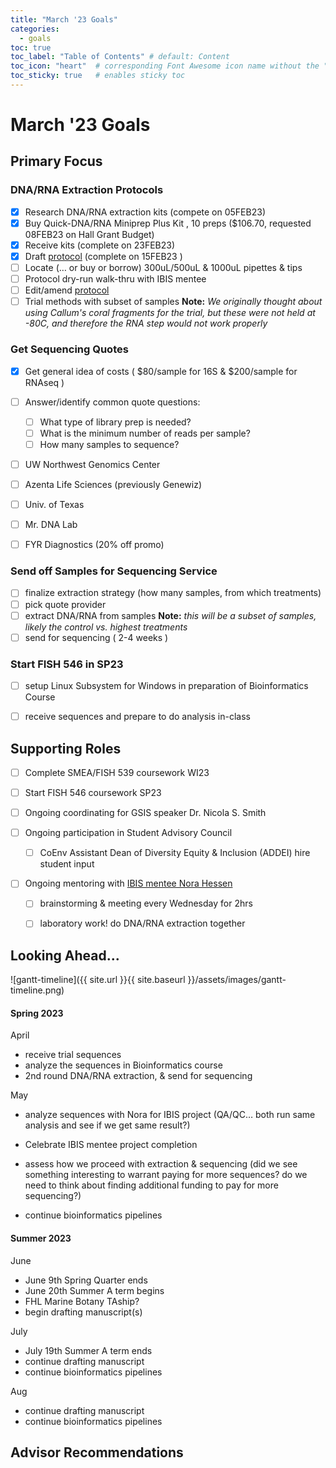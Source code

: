 ```yaml
---
title: "March '23 Goals"
categories:
  - goals 
toc: true
toc_label: "Table of Contents" # default: Content
toc_icon: "heart"  # corresponding Font Awesome icon name without the "fa" prefix
toc_sticky: true   # enables sticky toc
---
```


# March '23 Goals

## Primary Focus


### DNA/RNA Extraction Protocols

- [x]  Research DNA/RNA extraction kits (compete on 05FEB23)
- [x] Buy Quick-DNA/RNA Miniprep Plus Kit , 10 preps ($106.70, requested 08FEB23 on Hall Grant Budget)
- [x] Receive kits (complete on 23FEB23)
- [x] Draft [protocol](https://sarahtanja.github.io/lab-book/protocols/lab/protocol-DNARNAextraction/) (complete on 15FEB23 )
- [ ] Locate (… or buy or borrow) 300uL/500uL & 1000uL pipettes & tips
- [ ] Protocol dry-run walk-thru with IBIS mentee
- [ ] Edit/amend [protocol](https://sarahtanja.github.io/lab-book/protocols/lab/protocol-DNARNAextraction/)
- [ ] Trial methods with subset of samples **Note:** *We originally thought about using Callum's coral fragments for the trial, but these were not held at -80C, and therefore the RNA step would not work properly*

### Get Sequencing Quotes

- [x] Get general idea of costs ( $80/sample for 16S & \$200/sample for RNAseq )

- [ ] Answer/identify common quote questions:
	- [ ] What type of library prep is needed?
	- [ ] What is the minimum number of reads per sample?
	- [ ] How many samples to sequence?

- [ ] UW Northwest Genomics Center

- [ ] Azenta Life Sciences (previously Genewiz)

- [ ] Univ. of Texas

- [ ] Mr. DNA Lab

- [ ] FYR Diagnostics (20% off promo)

### Send off Samples for Sequencing Service 

- [ ] finalize extraction strategy (how many samples, from which treatments)
- [ ] pick quote provider
- [ ] extract DNA/RNA from samples **Note:** *this will be a subset of samples, likely the control vs. highest treatments*
- [ ] send for sequencing ( 2-4 weeks )

### Start FISH 546 in SP23
- [ ] setup Linux Subsystem for Windows in preparation of Bioinformatics Course
- [ ] receive sequences and prepare to do analysis in-class 


## Supporting Roles

- [ ] Complete SMEA/FISH 539 coursework WI23

- [ ] Start FISH 546 coursework SP23

- [ ] Ongoing coordinating for GSIS speaker Dr. Nicola S. Smith

- [ ] Ongoing participation in Student Advisory Council 
  - [ ] CoEnv Assistant Dean of Diversity Equity & Inclusion (ADDEI) hire student input
  
- [ ] Ongoing mentoring with [IBIS mentee Nora Hessen](https://github.com/norahess/ibis)
  - [ ] brainstorming & meeting every Wednesday for 2hrs 
  
  - [ ] laboratory work! do DNA/RNA extraction together

    

## Looking Ahead...

![gantt-timeline]({{ site.url }}{{ site.baseurl }}/assets/images/gantt-timeline.png)

#### Spring 2023

April 
- receive trial sequences
- analyze the sequences in Bioinformatics course
- 2nd round DNA/RNA extraction, & send for sequencing

May

- analyze sequences with Nora for IBIS project (QA/QC… both run same analysis and see if we get same result?)

- Celebrate IBIS mentee project completion
- assess how we proceed with extraction & sequencing (did we see something interesting to warrant paying for more sequences? do we need to think about finding additional funding to pay for more sequencing?)
- continue bioinformatics pipelines



#### Summer 2023

June

- June 9th Spring Quarter ends
- June 20th Summer A term begins
- FHL Marine Botany TAship?
- begin drafting manuscript(s)

July

- July 19th Summer A term ends
- continue drafting manuscript
- continue bioinformatics pipelines

Aug

- continue drafting manuscript
- continue bioinformatics pipelines

## Advisor Recommendations





